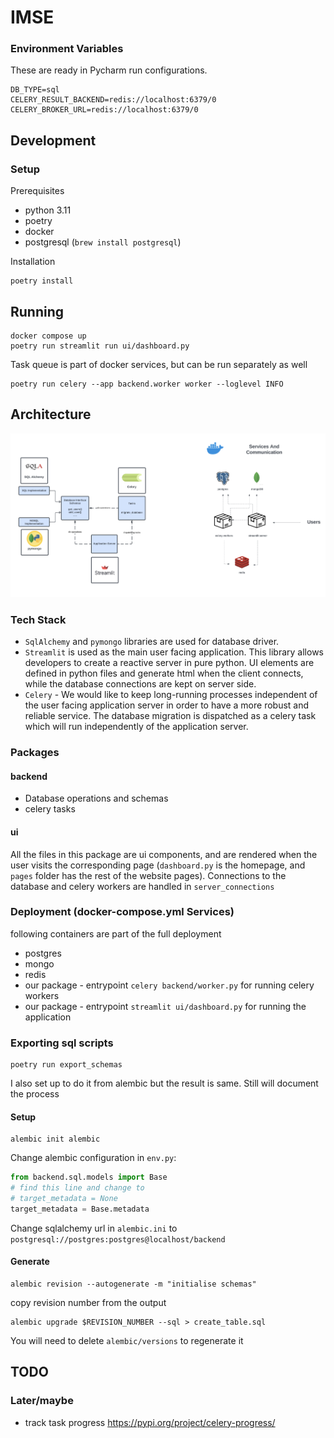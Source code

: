 # IMSE




### Environment Variables
These are ready in Pycharm run configurations.

```shell
DB_TYPE=sql
CELERY_RESULT_BACKEND=redis://localhost:6379/0
CELERY_BROKER_URL=redis://localhost:6379/0
```

## Development
### Setup
Prerequisites

- python 3.11
- poetry
- docker
- postgresql (`brew install postgresql`)

Installation
```shell
poetry install
```

## Running

```shell
docker compose up
poetry run streamlit run ui/dashboard.py
```
Task queue is part of docker services, but can be run separately as well
```shell
poetry run celery --app backend.worker worker --loglevel INFO
```

## Architecture

![](./architecture.png)
### Tech Stack
- `SqlAlchemy` and `pymongo` libraries are used for database driver.
- `Streamlit` is used as the main user facing application. This library allows developers to create a reactive server in pure python. UI elements are defined in python files and generate html when the client connects, while the database connections are kept on server side.
- `Celery` - We would like to keep long-running processes independent of the user facing application server in order to have a more robust and reliable service. The database migration is dispatched as a celery task which will run independently of the application server. 


### Packages
#### backend
- Database operations and schemas
- celery tasks

#### ui
All the files in this package are ui components, and are rendered when the user visits the corresponding page (`dashboard.py` is the homepage, and `pages` folder has the rest of the website pages). Connections to the database and celery workers are handled in `server_connections`


### Deployment (docker-compose.yml Services)
following containers are part of the full deployment
- postgres
- mongo
- redis
- our package - entrypoint `celery backend/worker.py`  for running celery workers
- our package - entrypoint `streamlit ui/dashboard.py` for running the application

### Exporting sql scripts
```shell
poetry run export_schemas
```

I also set up to do it from alembic but the result is same. Still will document the process
#### Setup
```shell
alembic init alembic
```
Change alembic configuration in `env.py`:
```python
from backend.sql.models import Base
# find this line and change to
# target_metadata = None
target_metadata = Base.metadata
```

Change sqlalchemy url in `alembic.ini` to `postgresql://postgres:postgres@localhost/backend`

#### Generate
```
alembic revision --autogenerate -m "initialise schemas"
```

copy revision number from the output

```shell
alembic upgrade $REVISION_NUMBER --sql > create_table.sql
```
You will need to delete `alembic/versions` to regenerate it

## TODO

### Later/maybe
- track task progress https://pypi.org/project/celery-progress/

